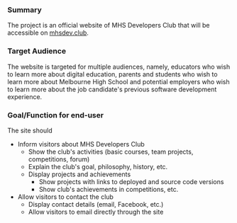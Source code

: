 ### Summary
The project is an official website of MHS Developers Club that will be accessible on [mhsdev.club](mhsdev.club).
### Target Audience
The website is targeted for multiple audiences, namely, educators who wish to learn more about digital education, parents and students who wish to learn more about Melbourne High School and potential employers who wish to learn more about the job candidate's previous software development experience.
### Goal/Function for end-user
The site should
* Inform visitors about MHS Developers Club
    * Show the club's activities (basic courses, team projects, competitions, forum)
    * Explain the club's goal, philosophy, history, etc.
    * Display projects and achievements
        * Show projects with links to deployed and source code versions
        * Show club's achievements in competitions, etc.
* Allow visitors to contact the club
    * Display contact details (email, Facebook, etc.)
    * Allow visitors to email directly through the site
